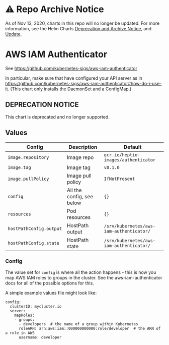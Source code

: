 # ⚠️ Repo Archive Notice

As of Nov 13, 2020, charts in this repo will no longer be updated.
For more information, see the Helm Charts [Deprecation and Archive Notice](https://github.com/nholuongut/Helmcharts#%EF%B8%8F-deprecation-and-archive-notice), and [Update](https://helm.sh/blog/charts-repo-deprecation/).

# AWS IAM Authenticator

See https://github.com/kubernetes-sigs/aws-iam-authenticator

In particular, make sure that have configured your API server as in
https://github.com/kubernetes-sigs/aws-iam-authenticator#how-do-i-use-it. (This
chart only installs the DaemonSet and a ConfigMap.)

## DEPRECATION NOTICE

This chart is deprecated and no longer supported.

## Values

| Config                  | Description               | Default                                  |
| ------                  | -----------               | -------                                  |
| `image.repository`      | Image repo                | `gcr.io/heptio-images/authenticator`     |
| `image.tag`             | Image tag                 | `v0.1.0`                                 |
| `image.pullPolicy`      | Image pull policy         | `IfNotPresent`                           |
| `config`                | All the config, see below | `{}`                                     |
| `resources`             | Pod resources             | `{}`                                     |
| `hostPathConfig.output` | HostPath output           | `/srv/kubernetes/aws-iam-authenticator/` |
| `hostPathConfig.state`  | HostPath state            | `/srv/kubernetes/aws-iam-authenticator/` |

### Config

The value set for `config` is where all the action happens - this is
how you map AWS IAM roles to groups in the cluster. See the
aws-iam-authenticator docs for all of the possible options for this.

A simple example values file might look like:
```
config:
  clusterID: mycluster.io
  server:
    mapRoles:
    - groups:
      - developers  # the name of a group within Kubernetes
      roleARN: arn:aws:iam::000000000000:role/developer  # the ARN of a role in AWS
      username: developer
```
